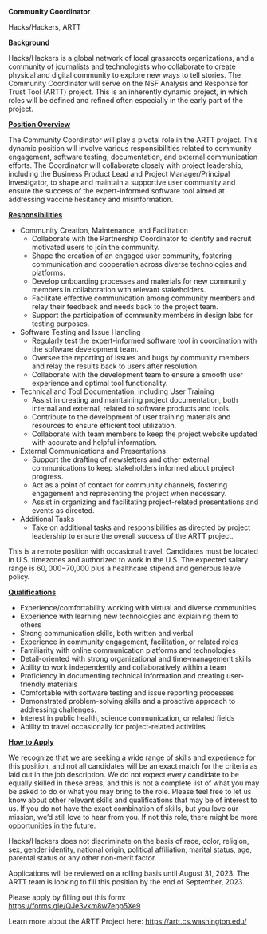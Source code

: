 **Community Coordinator**

Hacks/Hackers, ARTT

**<span style="text-decoration:underline;">Background</span>**

Hacks/Hackers is a global network of local grassroots organizations, and a community of journalists and technologists who collaborate to create physical and digital community to explore new ways to tell stories. The Community Coordinator will serve on the NSF Analysis and Response for Trust Tool (ARTT) project. This is an inherently dynamic project, in which roles will be defined and refined often especially in the early part of the project. 

**<span style="text-decoration:underline;">Position Overview</span>**

The Community Coordinator will play a pivotal role in the ARTT project. This dynamic position will involve various responsibilities related to community engagement, software testing, documentation, and external communication efforts. The Coordinator will collaborate closely with project leadership, including the Business Product Lead and Project Manager/Principal Investigator, to shape and maintain a supportive user community and ensure the success of the expert-informed software tool aimed at addressing vaccine hesitancy and misinformation.

**<span style="text-decoration:underline;">Responsibilities</span>**



* Community Creation, Maintenance, and Facilitation
    * Collaborate with the Partnership Coordinator to identify and recruit motivated users to join the community.
    * Shape the creation of an engaged user community, fostering communication and cooperation across diverse technologies and platforms.
    * Develop onboarding processes and materials for new community members in collaboration with relevant stakeholders.
    * Facilitate effective communication among community members and relay their feedback and needs back to the project team.
    * Support the participation of community members in design labs for testing purposes.
* Software Testing and Issue Handling
    * Regularly test the expert-informed software tool in coordination with the software development team.
    * Oversee the reporting of issues and bugs by community members and relay the results back to users after resolution.
    * Collaborate with the development team to ensure a smooth user experience and optimal tool functionality.
* Technical and Tool Documentation, including User Training
    * Assist in creating and maintaining project documentation, both internal and external, related to software products and tools.
    * Contribute to the development of user training materials and resources to ensure efficient tool utilization.
    * Collaborate with team members to keep the project website updated with accurate and helpful information.
*  External Communications and Presentations
    * Support the drafting of newsletters and other external communications to keep stakeholders informed about project progress.
    * Act as a point of contact for community channels, fostering engagement and representing the project when necessary.
    * Assist in organizing and facilitating project-related presentations and events as directed.
* Additional Tasks
    * Take on additional tasks and responsibilities as directed by project leadership to ensure the overall success of the ARTT project.

This is a remote position with occasional travel. Candidates must be located in U.S. timezones and authorized to work in the U.S. The expected salary range is $60,000-$70,000 plus a healthcare stipend and generous leave policy. 

**<span style="text-decoration:underline;">Qualifications</span>**



* Experience/comfortability working with virtual and diverse communities 
* Experience with learning new technologies and explaining them to others
* Strong communication skills, both written and verbal
* Experience in community engagement, facilitation, or related roles
* Familiarity with online communication platforms and technologies
* Detail-oriented with strong organizational and time-management skills
* Ability to work independently and collaboratively within a team
* Proficiency in documenting technical information and creating user-friendly materials
* Comfortable with software testing and issue reporting processes
* Demonstrated problem-solving skills and a proactive approach to addressing challenges.
* Interest in public health, science communication, or related fields
* Ability to travel occasionally for project-related activities

**<span style="text-decoration:underline;">How to Apply</span>**

We recognize that we are seeking a wide range of skills and experience for this position, and not all candidates will be an exact match for the criteria as laid out in the job description. We do not expect every candidate to be equally skilled in these areas, and this is not a complete list of what you may be asked to do or what you may bring to the role. Please feel free to let us know about other relevant skills and qualifications that may be of interest to us. If you do not have the exact combination of skills, but you love our mission, we’d still love to hear from you. If not this role, there might be more opportunities in the future.

Hacks/Hackers does not discriminate on the basis of race, color, religion, sex, gender identity, national origin, political affiliation, marital status, age, parental status or any other non-merit factor.

Applications will be reviewed on a rolling basis until August 31, 2023. The ARTT team is looking to fill this position by the end of September, 2023.

Please apply by filling out this form: https://forms.gle/QJe3vkm8w7epp5Xe9

Learn more about the ARTT Project here: https://artt.cs.washington.edu/
